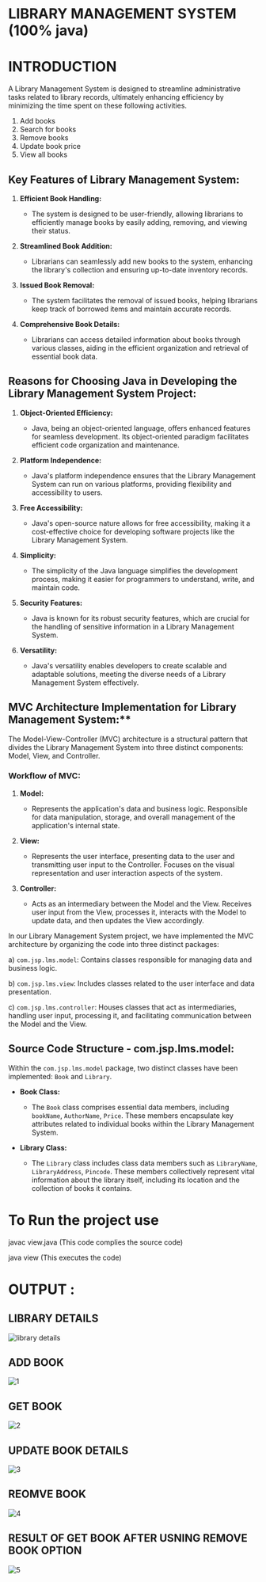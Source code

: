 # <h1>LIBRARY MANAGEMENT SYSTEM (100% java)<h1>

# INTRODUCTION 

A Library Management System is designed to streamline administrative tasks related to library records, ultimately enhancing efficiency by minimizing the time spent on these following activities.

1) Add books
2) Search for books
3) Remove books
4) Update book price
5) View all books

## Key Features of Library Management System:

1. **Efficient Book Handling:**
   - The system is designed to be user-friendly, allowing librarians to efficiently manage books by easily adding, removing, and viewing their status.

2. **Streamlined Book Addition:**
   - Librarians can seamlessly add new books to the system, enhancing the library's collection and ensuring up-to-date inventory records.

3. **Issued Book Removal:**
   - The system facilitates the removal of issued books, helping librarians keep track of borrowed items and maintain accurate records.

4. **Comprehensive Book Details:**
   - Librarians can access detailed information about books through various classes, aiding in the efficient organization and retrieval of essential book data.

## Reasons for Choosing Java in Developing the Library Management System Project:

1. **Object-Oriented Efficiency:**
   - Java, being an object-oriented language, offers enhanced features for seamless development. Its object-oriented paradigm facilitates efficient code organization and maintenance.

2. **Platform Independence:**
   - Java's platform independence ensures that the Library Management System can run on various platforms, providing flexibility and accessibility to users.

3. **Free Accessibility:**
   - Java's open-source nature allows for free accessibility, making it a cost-effective choice for developing software projects like the Library Management System.

4. **Simplicity:**
   - The simplicity of the Java language simplifies the development process, making it easier for programmers to understand, write, and maintain code.

5. **Security Features:**
   - Java is known for its robust security features, which are crucial for the handling of sensitive information in a Library Management System.

6. **Versatility:**
   - Java's versatility enables developers to create scalable and adaptable solutions, meeting the diverse needs of a Library Management System effectively.
  
## MVC Architecture Implementation for Library Management System:**

The Model-View-Controller (MVC) architecture is a structural pattern that divides the Library Management System into three distinct components: Model, View, and Controller.

### **Workflow of MVC:**
1. **Model:**
   - Represents the application's data and business logic. Responsible for data manipulation, storage, and overall management of the application's internal state.

2. **View:**
   - Represents the user interface, presenting data to the user and transmitting user input to the Controller. Focuses on the visual representation and user interaction aspects of the system.

3. **Controller:**
   - Acts as an intermediary between the Model and the View. Receives user input from the View, processes it, interacts with the Model to update data, and then updates the View accordingly.

In our Library Management System project, we have implemented the MVC architecture by organizing the code into three distinct packages:

a) `com.jsp.lms.model`: Contains classes responsible for managing data and business logic.

b) `com.jsp.lms.view`: Includes classes related to the user interface and data presentation.

c) `com.jsp.lms.controller`: Houses classes that act as intermediaries, handling user input, processing it, and facilitating communication between the Model and the View.

## Source Code Structure - com.jsp.lms.model:

Within the `com.jsp.lms.model` package, two distinct classes have been implemented: `Book` and `Library`.

- **Book Class:**
  - The `Book` class comprises essential data members, including `bookName`, `AuthorName`, `Price`. These members encapsulate key attributes related to individual books within the Library Management System.

- **Library Class:**
  - The `Library` class includes class data members such as `LibraryName`, `LibraryAddress`, `Pincode`. These members collectively represent vital information about the library itself, including its location and the collection of books it contains.

# To Run the project use 
javac view.java (This code complies the source code)

java view (This executes the code)


# OUTPUT :

## LIBRARY DETAILS
![library details](https://github.com/abhaygupta7121/Library_management_system/assets/78422889/11bab82a-457a-43f0-8e6b-b6abf4dbea72)

## ADD BOOK
![1](https://github.com/abhaygupta7121/Library_management_system/assets/78422889/866f0f4a-e646-40b3-b53e-2f10bd348230)

## GET BOOK
![2](https://github.com/abhaygupta7121/Library_management_system/assets/78422889/d451ea50-a6c7-4a9f-b986-f70d2e2eb26d)

## UPDATE BOOK DETAILS
![3](https://github.com/abhaygupta7121/Library_management_system/assets/78422889/252665d0-4797-4502-92c2-5a4f18b2761e)

## REOMVE BOOK
![4](https://github.com/abhaygupta7121/Library_management_system/assets/78422889/08da0e0f-5358-44eb-9c15-cc0f817e5b48)

## RESULT OF GET BOOK AFTER USNING REMOVE BOOK OPTION 
![5](https://github.com/abhaygupta7121/Library_management_system/assets/78422889/4e4710b4-dcc5-4243-8008-33f4ea1d98df)
























